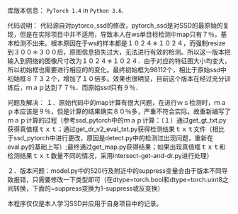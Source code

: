 库版本信息： `PyTorch 1.4` in `Python 3.6`.

代码说明：
代码源自对pytorco_ssd的修改，pytorch_ssd是对SSD的最原始的复现，但是在实际项目中并不适用，导致本人在ws单目标检测中map只有７％，基本检测不出来。根本原因在于ws的样本都是１０２４＊１０２４，而强制resize到３００＊３００后，原图信息损失过大，无法进行有效的检测。所以这一版本把输入到网络的图像尺寸改为１０２４＊１０２４．由于对应的特征图大小均变大，所以初始框也需要进行相应的的变化。最终初始框为98112个，相比于原始ssd中初始框８７３２个，增加了１０倍多。效果也很明显，目前这个版本在经过充分训练后，ｍａｐ达到７７％．而原始ssd只有９％．

问题及解决：
１．原始代码中的map计算有很大问题，在进行ｗｓ检测时，ｍａｐ本应该是９％，但是计算的结果确实８０％多，严重不符合实际。故重新编写了ｍａｐ计算的过程（参考ssd_pytorch中的ｍａｐ计算：（１）通过get_gt_txt.py获得真值框ｔｘｔ；通过get_dr_v2_eval_txt.py获得检测结果ｔｘｔ文件（相比于ssd_pytorch中进行更改，原因是detect.py中的检测过出现问题，重新在eval.py的基础上写）;最终通过get_map.py获得结果；如果出现真值框ｔｘｔ和检测结果ｔｘｔ数量不同的情况，采用intersect-get-and-dr.py进行处理）

２．版本问题：model.py中的520行及附近中的suppress变量会由于版本不同导致报错，只需要修改一下类型即可（在dtype=torch.bool和dtype=torch.uint8之间转换，下面的~suppress变换为1-suppress或反变换）

本程序仅仅是本人学习SSD并应用于自身项目中的记录。
